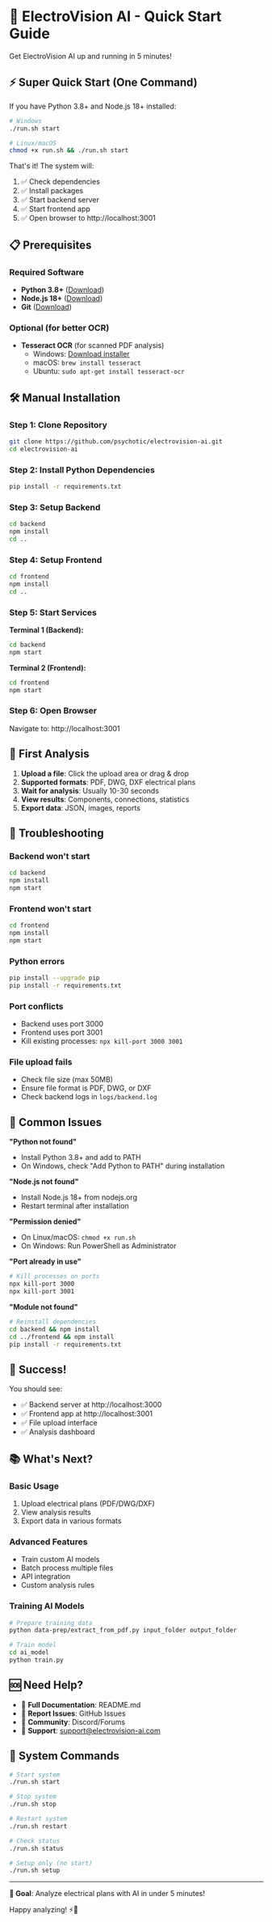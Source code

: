 # 🚀 ElectroVision AI - Quick Start Guide

Get ElectroVision AI up and running in 5 minutes!

## ⚡ Super Quick Start (One Command)

If you have Python 3.8+ and Node.js 18+ installed:

```bash
# Windows
./run.sh start

# Linux/macOS  
chmod +x run.sh && ./run.sh start
```

That's it! The system will:
1. ✅ Check dependencies
2. ✅ Install packages
3. ✅ Start backend server
4. ✅ Start frontend app
5. ✅ Open browser to http://localhost:3001

## 📋 Prerequisites

### Required Software
- **Python 3.8+** ([Download](https://www.python.org/downloads/))
- **Node.js 18+** ([Download](https://nodejs.org/))
- **Git** ([Download](https://git-scm.com/))

### Optional (for better OCR)
- **Tesseract OCR** (for scanned PDF analysis)
  - Windows: [Download installer](https://github.com/UB-Mannheim/tesseract/wiki)
  - macOS: `brew install tesseract`
  - Ubuntu: `sudo apt-get install tesseract-ocr`

## 🛠️ Manual Installation

### Step 1: Clone Repository
```bash
git clone https://github.com/psychotic/electrovision-ai.git
cd electrovision-ai
```

### Step 2: Install Python Dependencies
```bash
pip install -r requirements.txt
```

### Step 3: Setup Backend
```bash
cd backend
npm install
cd ..
```

### Step 4: Setup Frontend
```bash
cd frontend
npm install
cd ..
```

### Step 5: Start Services

**Terminal 1 (Backend):**
```bash
cd backend
npm start
```

**Terminal 2 (Frontend):**
```bash
cd frontend
npm start
```

### Step 6: Open Browser
Navigate to: http://localhost:3001

## 🎯 First Analysis

1. **Upload a file**: Click the upload area or drag & drop
2. **Supported formats**: PDF, DWG, DXF electrical plans
3. **Wait for analysis**: Usually 10-30 seconds
4. **View results**: Components, connections, statistics
5. **Export data**: JSON, images, reports

## 🔧 Troubleshooting

### Backend won't start
```bash
cd backend
npm install
npm start
```

### Frontend won't start
```bash
cd frontend
npm install
npm start
```

### Python errors
```bash
pip install --upgrade pip
pip install -r requirements.txt
```

### Port conflicts
- Backend uses port 3000
- Frontend uses port 3001
- Kill existing processes: `npx kill-port 3000 3001`

### File upload fails
- Check file size (max 50MB)
- Ensure file format is PDF, DWG, or DXF
- Check backend logs in `logs/backend.log`

## 🚨 Common Issues

**"Python not found"**
- Install Python 3.8+ and add to PATH
- On Windows, check "Add Python to PATH" during installation

**"Node.js not found"**
- Install Node.js 18+ from nodejs.org
- Restart terminal after installation

**"Permission denied"**
- On Linux/macOS: `chmod +x run.sh`
- On Windows: Run PowerShell as Administrator

**"Port already in use"**
```bash
# Kill processes on ports
npx kill-port 3000
npx kill-port 3001
```

**"Module not found"**
```bash
# Reinstall dependencies
cd backend && npm install
cd ../frontend && npm install
pip install -r requirements.txt
```

## 🎉 Success!

You should see:
- ✅ Backend server at http://localhost:3000
- ✅ Frontend app at http://localhost:3001
- ✅ File upload interface
- ✅ Analysis dashboard

## 📚 What's Next?

### Basic Usage
1. Upload electrical plans (PDF/DWG/DXF)
2. View analysis results
3. Export data in various formats

### Advanced Features
- Train custom AI models
- Batch process multiple files
- API integration
- Custom analysis rules

### Training AI Models
```bash
# Prepare training data
python data-prep/extract_from_pdf.py input_folder output_folder

# Train model
cd ai_model
python train.py
```

## 🆘 Need Help?

- 📖 **Full Documentation**: README.md
- 🐛 **Report Issues**: GitHub Issues
- 💬 **Community**: Discord/Forums
- 📧 **Support**: support@electrovision-ai.com

## 🔄 System Commands

```bash
# Start system
./run.sh start

# Stop system
./run.sh stop

# Restart system
./run.sh restart

# Check status
./run.sh status

# Setup only (no start)
./run.sh setup
```

---

**🎯 Goal**: Analyze electrical plans with AI in under 5 minutes!

Happy analyzing! ⚡🚀 